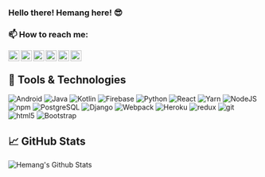 ### Hello there! Hemang here! 😎

### 📫 How to reach me:

<p>
  <a href="https://twitter.com/hemmmang" target="_blank">
    <img align="left" alt="Hemang Nakarani | Twitter" width="22px" src="https://cdn.jsdelivr.net/npm/simple-icons@v3/icons/twitter.svg" />
  </a>
  <a href="https://www.linkedin.com/in/hemang-nakarani-b3b947169/" target="_blank">
    <img align="left" alt="Hemang's LinkdeIN" width="22px" src="https://cdn.jsdelivr.net/npm/simple-icons@v3/icons/linkedin.svg" />
  </a>
  <a href="https://www.instagram.com/hemmmang/" target="_blank">
    <img align="left" alt="Hemang's Instagram" width="22px" src="https://cdn.jsdelivr.net/npm/simple-icons@v3/icons/instagram.svg" />
  </a>
  <a href="https://www.codechef.com/users/hem18" target="_blank">
    <img align="left" alt="Hemang's Codechef" width="22px" src="https://cdn.jsdelivr.net/npm/simple-icons@v3/icons/codechef.svg" />
  </a>
  <a href="https://www.hackerrank.com/hemangnh18" target="_blank">
    <img align="left" alt="Hemang's hackerrank" width="22px" src="https://cdn.jsdelivr.net/npm/simple-icons@v3/icons/hackerrank.svg" />
  </a>
  <a href="https://codeforces.com/profile/Alone18" target="_blank">
    <img align="left" alt="Shubham's Codechef" width="22px" src="https://cdn.jsdelivr.net/npm/simple-icons@v3/icons/codeforces.svg" />
  </a>
 </p>
 <br>

## 🔧 Tools & Technologies
<p>
  <img alt="Android" src="https://img.shields.io/badge/-Android-32a842?style=flat-square&logo=android&logoColor=white"/>
  <img alt="Java" src="https://img.shields.io/badge/-Java-de381b?style=flat-square&logo=java&logoColor=white"/>
  <img alt="Kotlin" src="https://img.shields.io/badge/-Kotlin-6d2bab?style=flat-square&logo=kotlin&logoColor=white"/>
  <img alt="Firebase" src="https://img.shields.io/badge/-Firebase-e6e21e?style=flat-square&logo=firebase&logoColor=white"/>
  <img alt="Python" src="https://img.shields.io/badge/-Python-4875a9?style=flat-square&logo=python&logoColor=white" />
  <img alt="React" src="https://img.shields.io/badge/-React-45b8d8?style=flat-square&logo=react&logoColor=white" />
  <img alt="Yarn" src="https://img.shields.io/badge/-Yarn-1e5ae6?style=flat-square&logo=yarn&logoColor=white" />
  <img alt="NodeJS" src="https://img.shields.io/badge/-Nodejs-43853d?style=flat-square&logo=Node.js&logoColor=white" />
  <img alt="npm" src="https://img.shields.io/badge/-NPM-CB3837?style=flat-square&logo=npm&logoColor=white" />
  <img alt="PostgreSQL" src="https://img.shields.io/badge/-PostgreSQL-13aa52?style=flat-square&logo=postgresql&logoColor=white" />
  <img alt="Django" src="https://img.shields.io/badge/-Django-092E20?style=flat-square&logo=django&logoColor=white" />
  <img alt="Webpack" src="https://img.shields.io/badge/-Webpack-8DD6F9?style=flat-square&logo=webpack&logoColor=white" /> 
  <img alt="Heroku" src="https://img.shields.io/badge/-Heroku-430098?style=flat-square&logo=heroku&logoColor=white" />
  <img alt="redux" src="https://img.shields.io/badge/-Redux-764ABC?style=flat-square&logo=redux&logoColor=white" />
  <img alt="git" src="https://img.shields.io/badge/-Git-F05032?style=flat-square&logo=git&logoColor=white" />
  <img alt="html5" src="https://img.shields.io/badge/-HTML5-E34F26?style=flat-square&logo=html5&logoColor=white" />
  <img alt="Bootstrap" src="https://img.shields.io/badge/-Bootstrap-563D7C?style=flat-square&logo=bootstrap&logoColor=white" />
</p>

## &#x1f4c8; GitHub Stats
![Hemang's Github Stats](https://github-readme-stats.vercel.app/api?username=HemangNakarani&show_icons=true&title_color=fff&icon_color=79ff97&text_color=9f9f9f&bg_color=151515&count_private=true)
